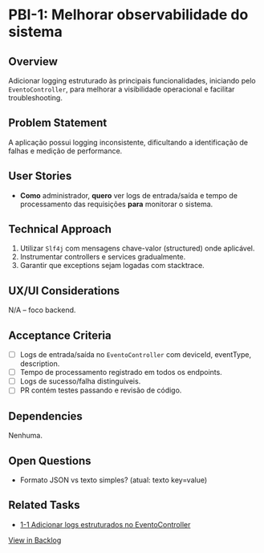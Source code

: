 # PBI-1: Melhorar observabilidade do sistema

## Overview
Adicionar logging estruturado às principais funcionalidades, iniciando pelo `EventoController`, para melhorar a visibilidade operacional e facilitar troubleshooting.

## Problem Statement
A aplicação possui logging inconsistente, dificultando a identificação de falhas e medição de performance.

## User Stories
* **Como** administrador, **quero** ver logs de entrada/saída e tempo de processamento das requisições **para** monitorar o sistema.

## Technical Approach
1. Utilizar `Slf4j` com mensagens chave-valor (structured) onde aplicável.
2. Instrumentar controllers e services gradualmente.
3. Garantir que exceptions sejam logadas com stacktrace.

## UX/UI Considerations
N/A – foco backend.

## Acceptance Criteria
- [ ] Logs de entrada/saída no `EventoController` com deviceId, eventType, description.
- [ ] Tempo de processamento registrado em todos os endpoints.
- [ ] Logs de sucesso/falha distinguíveis.
- [ ] PR contém testes passando e revisão de código.

## Dependencies
Nenhuma.

## Open Questions
- Formato JSON vs texto simples? (atual: texto key=value)

## Related Tasks
* [1-1 Adicionar logs estruturados no EventoController](mdc:1-1.md)

[View in Backlog](mdc:../backlog.md#user-content-1)